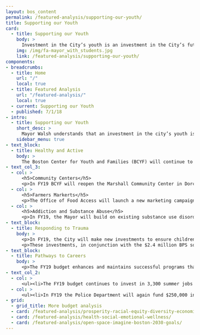 ```yaml
---
layout: bos_content
permalink: /featured-analysis/supporting-our-youth/
title: Supporting our Youth
card:
  - title: Supporting our Youth
    body: >
      Investment in the City’s youth is an investment in the City’s future.
    img: /img/fa-mayor_with_students.jpg
    link: /featured-analysis/supporting-our-youth/
components:
- breadcrumbs:
  - title: Home
    url: "/"
    local: true
  - title: Featured Analysis
    url: "/featured-analysis/"
    local: true
  - current: Supporting our Youth
  - published: 7/1/18
- intro:
  - title: Supporting our Youth
    short_desc: >
      Mayor Walsh understands that an investment in the city’s youth is an investment in the City’s future. In FY19, departments citywide will expand services and supports for our youth.
    sidebar_menu: true
- text_block:
  - title: Healthy and Active
    body: >
      The Boston Center for Youth and Families (BCYF) will continue to grow it’s footprint in the City and reach more underserved children and neighborhoods.
- text_col_3:
  - col: >
      <h5>Community Centers</h5>
      <p>In FY19 BCYF will reopen the Marshall Community Center in Dorchester, and expand hours at the Condon Community Center in South Boston to give kids a welcoming, safe and engaging place to visit.</p>
  - col: >
      <h5>Farmers Markerts</h5>
      <p>The Office of Food Access will launch a new marketing campaign to highlight farmers market as healthy affordable options for families.</p>
  - col: >
      <h5>Addiction and Substance Abuse</h5>
      <p>In FY19, the Mayor will build on existing substance use disorder and addiction infrastructure at the Boston Public Health Commission (BPHC) to better serve prevention and recovery for young people.</p>
- text_block:
  - title: Responding to Trauma
    body: >
      <p>In FY19, the City will make new investments to ensure children who experience traumatic events have the tools to recover and thrive. BPHC will expend an additional $284,000 on new supports for Neighborhood Trauma Teams. These community based organizations are on the ground responding to children and families to provide post-trauma supports. This investment will further strengthen the five existing teams, and add one additional team in FY19.</p> 
      <p>These investments, in conjunction with the $2.4 million BPS social and emotional wellness investment, will help ensure the City’s youth have the supports to succeed.</p>
- text_block:
  - title: Pathways to Careers
    body: >
      <p>The FY19 budget enhances and maintains successful programs that expose youth to opportunity through summer and year-round jobs</p> 
- text_col_2: 
  - col: >
      <ul><li>The FY19 budget continues to invest in 3,300 summer jobs for youth and 500 school-year jobs to grow career paths and opportunities for Boston’s youth</li></ul>
  - col: >
      <ul><li>In FY19 the Police Department will again fund $250,000 in youth development grants to complement the City’s existing programs like Summer Jobs, the Shannon Grant program and the Safe and Successful Youth Initiative.</li></ul> 
- grid: 
  - grid_title: More budget analysis
  - card: /featured-analysis/prosperity-racial-equity-diversity-economic-mobility/
  - card: /featured-analysis/health-social-emotional-wellness/
  - card: /featured-analysis/open-space-imagine-boston-2030-goals/
---
```

